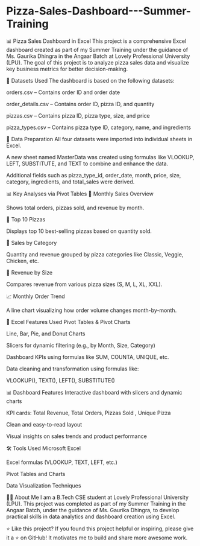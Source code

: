 # Pizza-Sales-Dashboard---Summer-Training

📊 Pizza Sales Dashboard in Excel
This project is a comprehensive Excel dashboard created as part of my Summer Training under the guidance of Ms. Gaurika Dhingra in the Angaar Batch at Lovely Professional University (LPU). The goal of this project is to analyze pizza sales data and visualize key business metrics for better decision-making.

📁 Datasets Used
The dashboard is based on the following datasets:

orders.csv – Contains order ID and order date

order_details.csv – Contains order ID, pizza ID, and quantity

pizzas.csv – Contains pizza ID, pizza type, size, and price

pizza_types.csv – Contains pizza type ID, category, name, and ingredients

🧩 Data Preparation
All four datasets were imported into individual sheets in Excel.

A new sheet named MasterData was created using formulas like VLOOKUP, LEFT, SUBSTITUTE, and TEXT to combine and enhance the data.

Additional fields such as pizza_type_id, order_date, month, price, size, category, ingredients, and total_sales were derived.

📊 Key Analyses via Pivot Tables
📅 Monthly Sales Overview

Shows total orders, pizzas sold, and revenue by month.

🍕 Top 10 Pizzas

Displays top 10 best-selling pizzas based on quantity sold.

📂 Sales by Category

Quantity and revenue grouped by pizza categories like Classic, Veggie, Chicken, etc.

📐 Revenue by Size

Compares revenue from various pizza sizes (S, M, L, XL, XXL).

📈 Monthly Order Trend

A line chart visualizing how order volume changes month-by-month.

🧠 Excel Features Used
Pivot Tables & Pivot Charts

Line, Bar, Pie, and Donut Charts

Slicers for dynamic filtering (e.g., by Month, Size, Category)

Dashboard KPIs using formulas like SUM, COUNTA, UNIQUE, etc.

Data cleaning and transformation using formulas like:

VLOOKUP(), TEXT(), LEFT(), SUBSTITUTE()

📊 Dashboard Features
Interactive dashboard with slicers and dynamic charts

KPI cards: Total Revenue, Total Orders, Pizzas Sold , Unique Pizza

Clean and easy-to-read layout

Visual insights on sales trends and product performance

🛠 Tools Used
Microsoft Excel

Excel formulas (VLOOKUP, TEXT, LEFT, etc.)

Pivot Tables and Charts

Data Visualization Techniques

🙋‍♀️ About Me
I am a B.Tech CSE student at Lovely Professional University (LPU). This project was completed as part of my Summer Training in the Angaar Batch, under the guidance of Ms. Gaurika Dhingra, to develop practical skills in data analytics and dashboard creation using Excel.

⭐ Like this project?
If you found this project helpful or inspiring, please give it a ⭐ on GitHub! It motivates me to build and share more awesome work.

